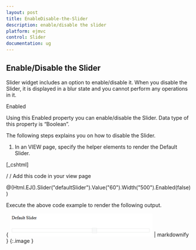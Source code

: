 ```yaml
---
layout: post
title: EnableDisable-the-Slider
description: enable/disable the slider
platform: ejmvc
control: Slider
documentation: ug
---
```


## Enable/Disable the Slider

Slider widget includes an option to enable/disable it. When you disable the Slider, it is displayed in a blur state and you cannot perform any operations in it.

Enabled

Using this Enabled property you can enable/disable the Slider. Data type of this property is “Boolean”.

The following steps explains you on how to disable the Slider.

1. In an VIEW page, specify the helper elements to render the Default Slider.

[_cshtml]

/ / Add this code in your view page

@(Html.EJ().Slider("defaultSlider").Value("60").Width("500").Enabled(false))



Execute the above code example to render the following output.


{ ![](EnableDisable-the-Slider_images/EnableDisable-the-Slider_img1.png) | markdownify }
{:.image }


